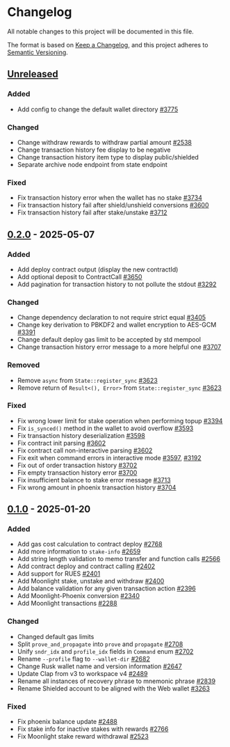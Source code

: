 # Changelog

All notable changes to this project will be documented in this file.

The format is based on [Keep a Changelog](https://keepachangelog.com/en/1.0.0/),
and this project adheres to [Semantic Versioning](https://semver.org/spec/v2.0.0.html).

## [Unreleased]

### Added

- Add config to change the default wallet directory [#3775]

### Changed

- Change withdraw rewards to withdraw partial amount [#2538]
- Change transaction history fee display to be negative
- Change transaction history item type to display public/shielded
- Separate archive node endpoint from state endpoint

### Fixed

- Fix transaction history error when the wallet has no stake [#3734]
- Fix transaction history fail after shield/unshield conversions [#3600]
- Fix transaction history fail after stake/unstake [#3712]

## [0.2.0] - 2025-05-07

### Added

- Add deploy contract output (display the new contractId)
- Add optional deposit to ContractCall [#3650]
- Add pagination for transaction history to not pollute the stdout [#3292]

### Changed

- Change dependency declaration to not require strict equal [#3405]
- Change key derivation to PBKDF2 and wallet encryption to AES-GCM [#3391]
- Change default deploy gas limit to be accepted by std mempool
- Change transaction history error message to a more helpful one [#3707]

### Removed

- Remove `async` from `State::register_sync` [#3623]
- Remove return of `Result<(), Error>` from `State::register_sync` [#3623]

### Fixed

- Fix wrong lower limit for stake operation when performing topup [#3394]
- Fix `is_synced()` method in the wallet to avoid overflow [#3593]
- Fix transaction history deserialization [#3598]
- Fix contract init parsing [#3602]
- Fix contract call non-interactive parsing [#3602]
- Fix exit when command errors in interactive mode [#3597], [#3192]
- Fix out of order transaction history [#3702]
- Fix empty transaction history error [#3700]
- Fix insufficient balance to stake error message [#3713]
- Fix wrong amount in phoenix transaction history [#3704]

## [0.1.0] - 2025-01-20

### Added

- Add gas cost calculation to contract deploy [#2768]
- Add more information to `stake-info` [#2659]
- Add string length validation to memo transfer and function calls [#2566]
- Add contract deploy and contract calling [#2402]
- Add support for RUES [#2401]
- Add Moonlight stake, unstake and withdraw [#2400]
- Add balance validation for any given transaction action [#2396]
- Add Moonlight-Phoenix conversion [#2340]
- Add Moonlight transactions [#2288]

### Changed

- Changed default gas limits
- Split `prove_and_propagate` into `prove` and `propagate` [#2708]
- Unify `sndr_idx` and `profile_idx` fields in `Command` enum [#2702]
- Rename `--profile` flag to `--wallet-dir` [#2682]
- Change Rusk wallet name and version information [#2647]
- Update Clap from v3 to workspace v4 [#2489]
- Rename all instances of recovery phrase to mnemonic phrase [#2839]
- Rename Shielded account to be aligned with the Web wallet [#3263]

### Fixed

- Fix phoenix balance update [#2488]
- Fix stake info for inactive stakes with rewards [#2766]
- Fix Moonlight stake reward withdrawal [#2523]


<!-- Issues -->
[#3775]: https://github.com/dusk-network/rusk/issues/3775
[#3734]: https://github.com/dusk-network/rusk/issues/3734
[#3713]: https://github.com/dusk-network/rusk/issues/3713
[#3712]: https://github.com/dusk-network/rusk/issues/3712
[#3707]: https://github.com/dusk-network/rusk/issues/3707
[#3704]: https://github.com/dusk-network/rusk/issues/3704
[#3702]: https://github.com/dusk-network/rusk/issues/3702
[#3700]: https://github.com/dusk-network/rusk/issues/3700
[#3650]: https://github.com/dusk-network/rusk/issues/3650
[#3623]: https://github.com/dusk-network/rusk/issues/3623
[#3602]: https://github.com/dusk-network/rusk/issues/3602
[#3600]: https://github.com/dusk-network/rusk/issues/3600
[#3598]: https://github.com/dusk-network/rusk/issues/3598
[#3597]: https://github.com/dusk-network/rusk/issues/3597
[#3593]: https://github.com/dusk-network/rusk/issues/3593
[#3405]: https://github.com/dusk-network/rusk/issues/3405
[#3394]: https://github.com/dusk-network/rusk/issues/3394
[#3391]: https://github.com/dusk-network/rusk/issues/3391
[#3292]: https://github.com/dusk-network/rusk/issues/3292
[#3263]: https://github.com/dusk-network/rusk/issues/3263
[#3192]: https://github.com/dusk-network/rusk/issues/3192
[#2839]: https://github.com/dusk-network/rusk/issues/2839
[#2768]: https://github.com/dusk-network/rusk/issues/2768
[#2766]: https://github.com/dusk-network/rusk/issues/2766
[#2708]: https://github.com/dusk-network/rusk/issues/2708
[#2702]: https://github.com/dusk-network/rusk/issues/2702
[#2682]: https://github.com/dusk-network/rusk/issues/2682
[#2659]: https://github.com/dusk-network/rusk/issues/2659
[#2647]: https://github.com/dusk-network/rusk/issues/2647
[#2566]: https://github.com/dusk-network/rusk/issues/2566
[#2538]: https://github.com/dusk-network/rusk/issues/2538
[#2523]: https://github.com/dusk-network/rusk/issues/2523
[#2489]: https://github.com/dusk-network/rusk/issues/2489
[#2488]: https://github.com/dusk-network/rusk/issues/2488
[#2402]: https://github.com/dusk-network/rusk/issues/2402
[#2401]: https://github.com/dusk-network/rusk/issues/2401
[#2400]: https://github.com/dusk-network/rusk/issues/2400
[#2396]: https://github.com/dusk-network/rusk/issues/2396
[#2340]: https://github.com/dusk-network/rusk/issues/2340
[#2288]: https://github.com/dusk-network/rusk/issues/2288

<!-- Releases -->
[Unreleased]: https://github.com/dusk-network/rusk/compare/rusk-wallet-0.2.0...HEAD
[0.2.0]: https://github.com/dusk-network/rusk/compare/rusk-wallet-0.1.0...rusk-wallet-0.2.0
[0.1.0]: https://github.com/dusk-network/rusk/tree/rusk-wallet-0.1.0

